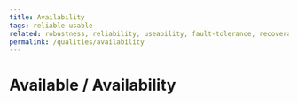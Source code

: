 ```yaml
---
title: Availability
tags: reliable usable
related: robustness, reliability, useability, fault-tolerance, recoverability 
permalink: /qualities/availability
---
```


# Available / Availability 


